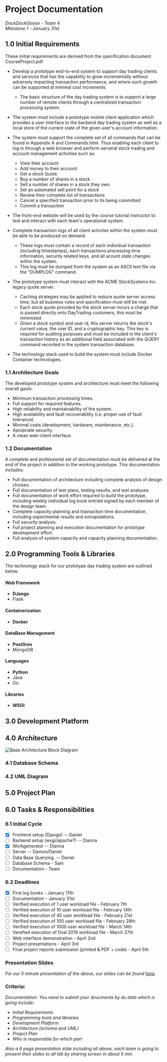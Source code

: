 #  Project Documentation
<em> DockDockGoose - Team 4  
Milestone 1 - January 31st</em>

## 1.0 Initial Requirements
These initial requirements are derived from the specification document CourseProject.pdf.

- Develop a prototype end-to-end system to support day trading clients and services that has the capability to grow incrementally without adversely impacting transaction performance, and where such growth can be supported at minimal cost increments.
    - The basic structure of the day trading system is to support a large number of remote clients through a centralized transaction processing system.

-  The system must include a prototype mobile client application which provides a user interface to the backend day trading system as well as a local store of the current state of the given user's account information.

- The system must support the complete set of all commands that can be found in Appendix A and Commands.html. Thus enabling each client to log in through a web browser and perform serveral stock trading and account management activities such as:
    - View their account
    - Add money to their account
    - Get a stock Quote
    - Buy a number of shares in a stock
    - Sell a number of shares in a stock they own
    - Set an automated sell point for a stock
    - Review their complete list of transactions
    - Cancel a specified transaction prior to its being committed
    - Commit a transaction

- The front-end website will be used by the course tutorial instructor to test and interact with each team's operational system.

- Complete transaction logs of all client activites within the system must be able to be produced on demand.
    - These logs must contain a record of each individual transaction (including timestamps), each transactions processing time information, security related keys, and all acount state changes within the system.
    - This log must be dumped from the system as an ASCII text file via the "DUMPLOG" command.

- The prototype system must interact with the ACME StockSystems Inc. legacy quote server.
    - Caching strategies may be applied to reduce quote server access time, but all business rules and specification must still be met.
    - Each stock quote provided by the stock server incurs a charge that is passed directly onto DayTrading customers, this must be minimized.
    - Given a stock symbol and user id, this server returns the stock's current value, the user ID, and a cryptographic key. This key is required for auditing purposes and must be included in the client's transaction history as an additional field associated with the QUERY command recorded in the system transaction database.

- The technology stack used to build the system must include Docker Container technologies.

### 1.1 Architecture Goals
The developed prototype system and architecture must meet the following overall gaols:
- Minimum transaction processing times.
- Full support for required features.
- High reliability and maintainability of the system.
- High availability and fault recoverability (i.e. proper use of fault tolerance).
- Minimal costs (development, hardware, maintenance, etc.).
- Apropriate security.
- A clean web-client interface.

### 1.2 Documentation
A complete and professional set of documentation must be delivered at the end of the project in addition to the working prototype. This documentation includes:
- Full documentation of architecture including complete analysis of design choises.
- Full documentation of test plans, testing results, and test analyses.
- Full documentation of work effort required to build the prototype, including weekly individual log book entried signed by each member of the design team.
- Complete capacity planning and trasnaction time documentation, including experimental results and extrapolations.
- Full security analysis.
- Full project planning and execution documentation for prototype development effort.
- Full analysis of system capacity and capacity planning documentation.

## 2.0 Programming Tools & Libraries

The technology stack for our prototype day trading system are outlined below.

#### Web Framework
 * **DJango**
 * Flask

#### Containerization  
 * **Docker**

#### DataBase Management 
 * **PostGres**
 * MongoDB
#### Languages
 * **Python**
 * Java
 * Go

#### Libraries
 * **WSGI**

## 3.0 Development Platform


## 4.0 Architecture 
![Base Architecture Block Diagram](base_architecture_block_diagram.JPG)
### 4.1 Database Schema


### 4.2 UML Diagram


## 5.0 Project Plan


## 6.0 Tasks & Responsibilities
### 6.1 Initial Cycle
- [x] Frontend setup (Django) -- Daniel
- [ ] Backend setup (wsgi/apache?) -- Dianna
- [x] Workgenerator -- Dianna  
- [ ] Server -- Damon/Daniel
- [ ] Data Base Querying.  -- Daniel
- [ ] Database Schema  - Sam
- [ ] Documentation - Team

### 6.2 Deadlines
- [x] First log books - January 17th
- [ ] Documentation - January 31st
- [ ] Verified execution of 1 user workload file - February 7th
- [ ] Verified execution of 10 user workload file - February 14th
- [ ] Verified execution of 45 user workload file - February 21st
- [ ] Verified execution of 100 user workload file - February 28th
- [ ] Verified execution of 1000 user workload file - March 14th
- [ ] Verefied execution of final 2019 workload file - March 27th
- [ ] Web interface demonstration - April 2nd
- [ ] Project presentations - April 3rd
- [ ] Final project reports submission (printed & PDF + code) - April 5th

### Presentation Slides

<em>For our 5 minute presentation of the above, our slides can be found [here]().</em>



### Criteria: 
<em>Documentation: You need to submit your doucments by du date which is going include:
- Initial Requirements
- Programming tools and libraries
- Development Platform
- Architecture (schema and UML)
- Project Plan
- Who is responsible for which part

Also a 6 page presentation slide including all above, each team is going to present their slides to all lab by sharing screen in about 5 min.
</em>